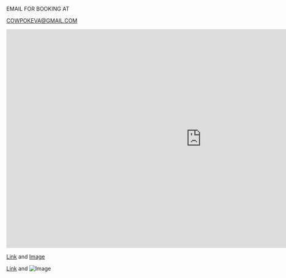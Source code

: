 EMAIL FOR BOOKING AT

COWPOKEVA@GMAIL.COM


<iframe width="1019" height="573" src="https://www.youtube.com/embed/eppiVEbUGgk" title="YouTube video player" frameborder="0" allow="accelerometer; autoplay; clipboard-write; encrypted-media; gyroscope; picture-in-picture" allowfullscreen></iframe>


[Link](https://www.youtube.com/results?search_query=cowpokeva) and [Image](src)








[Link](url) and ![Image](src)
```
